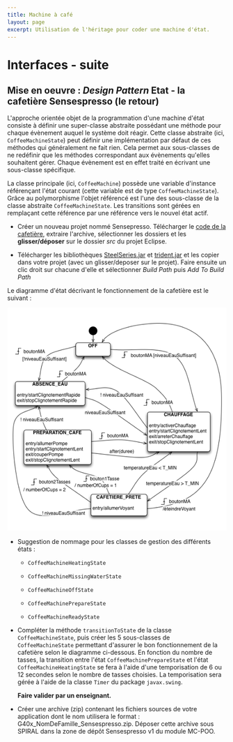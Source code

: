 ```yaml
---
title: Machine à café
layout: page
excerpt: Utilisation de l'héritage pour coder une machine d'état.
---
```


# Interfaces - suite

## Mise en oeuvre : *Design Pattern* Etat - la cafetière Sensespresso (le retour)

L'approche orientée objet de la programmation d'une machine d'état consiste à définir une super-classe abstraite possédant une méthode pour chaque évènement auquel le système doit réagir. Cette classe abstraite (ici, `CoffeeMachineState`) peut définir une implémentation par défaut de ces méthodes qui généralement ne fait rien. Cela permet aux sous-classes de ne redéfinir que les méthodes correspondant aux évènements qu'elles souhaitent gérer. Chaque évènement est en effet traité en écrivant une sous-classe spécifique.

La classe principale (ici, `CoffeeMachine`) possède une variable d'instance référençant l'état courant (cette variable est de type `CoffeeMachineState`). Grâce au polymorphisme l'objet référencé est l'une des sous-classe de la classe abstraite `CoffeeMachineState`. Les transitions sont gérées en remplaçant cette référence par une référence vers le nouvel état actif.

* Créer un nouveau projet nommé Sensepresso. Télécharger le [code de la cafetière](/files/Sensespresso.zip), extraire l'archive, sélectionner les dossiers et les **glisser/déposer** sur le dossier *src* du projet Eclipse.

* Télécharger les bibliothèques [SteelSeries.jar](/files/SteelSeries.jar) et [trident.jar](/files/trident.jar) et les copier dans votre projet (avec un glisser/deposer sur le projet). Faire ensuite un clic droit sur chacune d'elle et sélectionner *Build Path* puis *Add To Build Path*

Le diagramme d'état décrivant le fonctionnement de la cafetière est le suivant :

![Cafetiere](/img/Sensespresso.png)


* Suggestion de nommage pour les classes de gestion des différents états :

    * `CoffeeMachineHeatingState`

    * `CoffeeMachineMissingWaterState`

    * `CoffeeMachineOffState`

    * `CoffeeMachinePrepareState`

    * `CoffeeMachineReadyState`


* Compléter la méthode `transitionToState` de la classe `CoffeeMachineState`, puis créer les 5 sous-classes de `CoffeeMachineState` permettant d'assurer le bon fonctionnement de la cafetière selon le diagramme ci-dessous. En fonction du nombre de tasses, la transition entre l'état `CoffeeMachinePrepareState` et l'état `CoffeeMachineHeatingState` se fera à l'aide d'une temporisation de 6 ou 12 secondes selon le nombre de tasses choisies. La temporisation sera gérée à l'aide de la classe `Timer` du package `javax.swing`.

    **Faire valider par un enseignant.**

* Créer une archive (zip) contenant les fichiers sources de votre application dont le nom utilisera le format : G40x_NomDeFamille_Sensespresso.zip. Déposer cette archive sous SPIRAL dans la zone de dépôt Sensespresso v1 du module MC-POO.

